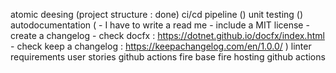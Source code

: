 

atomic deesing (project structure : done)
ci/cd pipeline ()
unit testing ()
autodocumentation (
    - I have to write a read me 
    - include a MIT license 
    - create a changelog
    - check docfx : https://dotnet.github.io/docfx/index.html
    - check keep a changelog : https://keepachangelog.com/en/1.0.0/
) 
linter requirements 
user stories 
github actions 
fire base 
fire hosting 
github actions 

